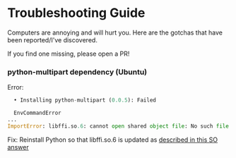 # Troubleshooting Guide

Computers are annoying and will hurt you. Here are the gotchas that have been reported/I've discovered.

If you find one missing, please open a PR!

### python-multipart dependency (Ubuntu)

Error:
```python
  • Installing python-multipart (0.0.5): Failed

  EnvCommandError
...
ImportError: libffi.so.6: cannot open shared object file: No such file or directory
```

Fix:
Reinstall Python so that libffi.so.6 is updated as [described in this SO answer](https://stackoverflow.com/questions/61875869/ubuntu-20-04-upgrade-python-missing-libffi-so-6)

